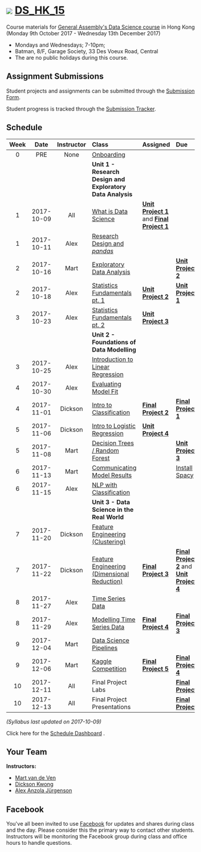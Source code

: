 # ![](https://ga-dash.s3.amazonaws.com/production/assets/logo-9f88ae6c9c3871690e33280fcf557f33.png) [DS_HK_15](https://github.com/ga-students/DS_HK_15)

Course materials for [General Assembly's Data Science course](https://generalassemb.ly/education/data-science/hong-kong) in Hong Kong (Monday 9th October 2017 - Wednesday 13th December 2017)

* Mondays and Wednesdays; 7-10pm;
* Batman, 8/F, Garage Society, 33 Des Voeux Road, Central
* The are no public holidays during this course.

## Assignment Submissions

Student projects and assignments can be submitted through the [Submission Form](https://goo.gl/forms/J07cdKh7kRJC43P12).

Student progress is tracked through the [Submission Tracker](https://public.tableau.com/views/GA-DS_HK_15-HWSubmission/SubmissionSummary?:embed=y&:display_count=yes&publish=yes).

## Schedule

| Week | Date | Instructor | Class | Assigned | Due |
|:---:|:---:|:---:|:---|:---|:---|
| 0 | PRE | None | [Onboarding](https://docs.google.com/document/d/1N-zVkcYfUiWuTLCqOwNihyx9ysI8JCxfe4Vh419zzGM/) | | |
| | | | **Unit 1 - Research Design and Exploratory Data Analysis** | | |
| 1 | 2017-10-09 | All | [What is Data Science](./lessons/lesson-01) |**[Unit Project 1](./projects/unit-projects/project-1)** and **[Final Project 1](./projects/final-projects/01-lightning-talk)**| |
| 1 | 2017-10-11 | Alex | [Research Design and _pandas_](./lessons/lesson-02) | | |
| 2 | 2017-10-16 | Mart | [Exploratory Data Analysis](./lessons/lesson-03) | | **[Unit Project 2](./projects/unit-projects/project-2)** |
| 2 | 2017-10-18 | Alex | [Statistics Fundamentals pt. 1](./lessons/lesson-04) | **[Unit Project 2](./projects/unit-projects/project-2)** | **[Unit Project 1](./projects/unit-projects/project-1)** |
| 3 | 2017-10-23 | Alex | [Statistics Fundamentals pt. 2](./lessons/lesson-05) | **[Unit Project 3](./projects/unit-projects/project-3)** | |
| | | | **Unit 2 - Foundations of Data Modelling** | | |
| 3 | 2017-10-25 | Alex | [Introduction to Linear Regression](./lessons/lesson-06) | | |
| 4 | 2017-10-30 | Alex | [Evaluating Model Fit](./lessons/lesson-07) | | |
| 4 | 2017-11-01 | Dickson | [Intro to Classification](./lessons/lesson-08) | **[Final Project 2](./projects/final-projects/02-experiment-writeup)** | **[Final Project 1](./projects/final-projects/01-lightning-talk)** |
| 5 | 2017-11-06 | Dickson | [Intro to Logistic Regression](./lessons/lesson-09) | **[Unit Project 4](./project./projects/unit-projects/project-4)** | |
| 5 | 2017-11-08 | Mart | [Decision Trees / Random Forest](./lessons/lesson-10) | |**[Unit Project 3](./projects/unit-projects/project-3)**|
| 6 | 2017-11-13 | Mart | [Communicating Model Results](./lessons/lesson-11) | | [Install Spacy](https://spacy.io/docs/usage/) |
| 6 | 2017-11-15 | Alex | [NLP with Classification](./lessons/lesson-12) | | |
| | | | **Unit 3 - Data Science in the Real World** | | |
| 7 | 2017-11-20 | Dickson | [Feature Engineering (Clustering)](./lessons/lesson-13) | | |
| 7 | 2017-11-22 | Dickson | [Feature Engineering (Dimensional Reduction)](./lessons/lesson-14) | **[Final Project 3](./projects/final-projects/03-exploratory-analysis)** | **[Final Project 2](./projects/final-projects/02-experiment-writeup)** and **[Unit Project 4](./projects/unit-projects/project-4)** |
| 8 | 2017-11-27 | Alex | [Time Series Data](./lessons/lesson-15) | | |
| 8 | 2017-11-29 | Alex | [Modelling Time Series Data](./lessons/lesson-16) | **[Final Project 4](./projects/final-projects/04-notebook-rough-draft)** | **[Final Project 3](./projects/final-projects/03-exploratory-analysis)** |
| 9 | 2017-12-04 | Mart | [Data Science Pipelines](./lessons/lesson-17) | | |
| 9 | 2017-12-06 | Mart | [Kaggle Competition](./lessons/lesson-18) | **[Final Project 5](./projects/final-projects/05-presentation)** | **[Final Project 4](./projects/final-projects/04-notebook-rough-draft)** |
| 10 | 2017-12-11 | All | Final Project Labs | | **[Final Project](./projects/final-projects/05-presentation)** |
| 10 | 2017-12-13 | All | Final Project Presentations | | **[Final Project](./projects/final-projects/05-presentation)** |

*(Syllabus last updated on 2017-10-09)*

Click here for the [Schedule Dashboard](https://public.tableau.com/views/GA-DS_HK_15-Schedule/Schedule_Dashboard?%3Aembed=y&%3AshowVizHome=no&%3Adisplay_count=y&%3Adisplay_static_image=y&%3AbootstrapWhenNotified=true)
.

## Your Team

**Instructors:**

+ [Mart van de Ven](mailto:m@droste.hk)
+ [Dickson Kwong](mailto:dickson@droste.hk)
+ [Alex Anzola Jürgenson](mailto:alex@droste.hk)

## Facebook

You've all been invited to use [Facebook](https://www.facebook.com/groups/133634510594063/) for updates and shares during class and the day.  Please consider this the primary way to contact other students. Instructors will be monitoring the Facebook group during class and office hours to handle questions.
